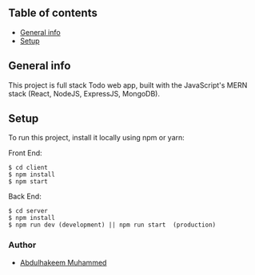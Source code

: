 ## Table of contents

- [General info](#general-info)
- [Setup](#setup)

## General info

This project is full stack Todo web app, built with the JavaScript's MERN stack (React, NodeJS, ExpressJS, MongoDB).



## Setup

To run this project, install it locally using npm or yarn:

Front End:

```
$ cd client
$ npm install
$ npm start
```

Back End:

```
$ cd server
$ npm install
$ npm run dev (development) || npm run start  (production)
```


### Author

- [Abdulhakeem Muhammed](https://abdulhakeem-muhammed.netlify.app/)
